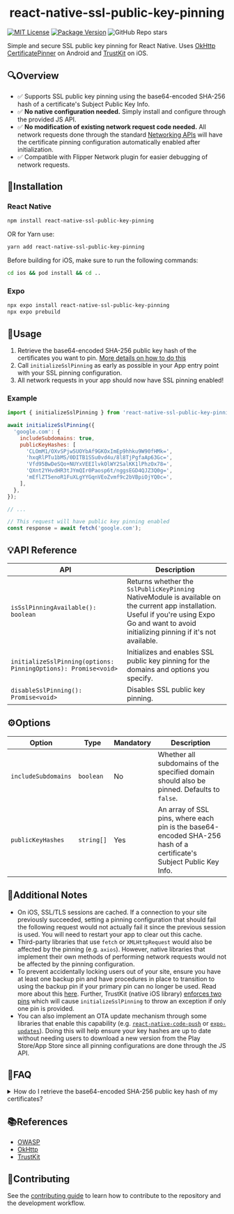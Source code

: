 <h1 align="center">react-native-ssl-public-key-pinning</h1>

[![MIT License](https://img.shields.io/github/license/frw/react-native-ssl-public-key-pinning)](LICENSE)
[![Package Version](https://img.shields.io/npm/v/react-native-ssl-public-key-pinning)](https://www.npmjs.com/package/react-native-ssl-public-key-pinning)
![GitHub Repo stars](https://img.shields.io/github/stars/frw/react-native-ssl-public-key-pinning?style=social)

Simple and secure SSL public key pinning for React Native. Uses [OkHttp CertificatePinner](https://square.github.io/okhttp/4.x/okhttp/okhttp3/-certificate-pinner/) on Android and [TrustKit](https://github.com/datatheorem/TrustKit) on iOS.

## 🔍Overview

- ✅ Supports SSL public key pinning using the base64-encoded SHA-256 hash of a certificate's Subject Public Key Info.
- ✅ **No native configuration needed.** Simply install and configure through the provided JS API.
- ✅ **No modification of existing network request code needed.** All network requests done through the standard [Networking APIs](https://reactnative.dev/docs/network) will have the certificate pinning configuration automatically enabled after initialization.
- ✅ Compatible with Flipper Network plugin for easier debugging of network requests.

## 🧰Installation

### React Native
```sh
npm install react-native-ssl-public-key-pinning
```
OR for Yarn use:
```sh
yarn add react-native-ssl-public-key-pinning
```
Before building for iOS, make sure to run the following commands:
```sh
cd ios && pod install && cd ..
```

### Expo
```sh
npx expo install react-native-ssl-public-key-pinning
npx expo prebuild
```

## 🚀Usage

1. Retrieve the base64-encoded SHA-256 public key hash of the certificates you want to pin. [More details on how to do this](#public-key-hash)
2. Call `initializeSslPinning` as early as possible in your App entry point with your SSL pinning configuration.
3. All network requests in your app should now have SSL pinning enabled!

### Example

```js
import { initializeSslPinning } from 'react-native-ssl-public-key-pinning';

await initializeSslPinning({
  'google.com': {
    includeSubdomains: true,
    publicKeyHashes: [
      'CLOmM1/OXvSPjw5UOYbAf9GKOxImEp9hhku9W90fHMk=',
      'hxqRlPTu1bMS/0DITB1SSu0vd4u/8l8TjPgfaAp63Gc=',
      'Vfd95BwDeSQo+NUYxVEEIlvkOlWY2SalKK1lPhzOx78=',
      'QXnt2YHvdHR3tJYmQIr0Paosp6t/nggsEGD4QJZ3Q0g=',
      'mEflZT5enoR1FuXLgYYGqnVEoZvmf9c2bVBpiOjYQ0c=',
    ],
  },
});

// ...

// This request will have public key pinning enabled
const response = await fetch('google.com');
```

## 💡API Reference
|API|Description|
|--|--|
|`isSslPinningAvailable(): boolean`|Returns whether the `SslPublicKeyPinning` NativeModule is available on the current app installation. Useful if you're using Expo Go and want to avoid initializing pinning if it's not available.|
|`initializeSslPinning(options: PinningOptions): Promise<void>`|Initializes and enables SSL public key pinning for the domains and options you specify.|
|`disableSslPinning(): Promise<void>`|Disables SSL public key pinning.|

## ⚙️Options

|Option|Type|Mandatory|Description|
|--|--|--|--|
|`includeSubdomains`|`boolean`|No|Whether all subdomains of the specified domain should also be pinned. Defaults to `false`.|
|`publicKeyHashes`|`string[]`|Yes|An array of SSL pins, where each pin is the base64-encoded SHA-256 hash of a certificate's Subject Public Key Info.|

## 📝Additional Notes

- On iOS, SSL/TLS sessions are cached. If a connection to your site previously succeeded, setting a pinning configuration that should fail the following request would not actually fail it since the previous session is used. You will need to restart your app to clear out this cache.
- Third-party libraries that use `fetch` or `XMLHttpRequest` would also be affected by the pinning (e.g. `axios`). However, native libraries that implement their own methods of performing network requests would not be affected by the pinning configuration.
- To prevent accidentally locking users out of your site, ensure you have at least one backup pin and have procedures in place to transition to using the backup pin if your primary pin can no longer be used. Read more about this [here](https://github.com/datatheorem/TrustKit/blob/master/docs/getting-started.md#always-provide-at-least-one-backup-pin). Further, TrustKit (native iOS library) [enforces two pins](https://github.com/datatheorem/TrustKit/commit/7a8b422216e29df400603fb969ab24af17c6856a) which will cause `initializeSslPinning` to throw an exception if only one pin is provided. 
- You can also implement an OTA update mechanism through some libraries that enable this capability (e.g. [`react-native-code-push`](https://github.com/microsoft/react-native-code-push) or [`expo-updates`](https://docs.expo.dev/versions/latest/sdk/updates/)). Doing this will help ensure your key hashes are up to date without needing users to download a new version from the Play Store/App Store since all pinning configurations are done through the JS API.


## 🤔FAQ

<details id="public-key-hash">
  <summary>How do I retrieve the base64-encoded SHA-256 public key hash of my certificates?</summary>

  ### OpenSSL CLI
  
  #### Server
  
  Run the following command, replacing `<hostname>` with your server's hostname.
  
  ```sh
  openssl s_client -servername <hostname> -connect <hostname>:443 | openssl x509 -pubkey -noout | openssl rsa -pubin -outform der | openssl dgst -sha256 -binary | openssl enc -base64
  ```
  
  #### Certificate file
  
  ```sh
  openssl x509 -in certificate.crt -pubkey -noout | openssl pkey -pubin -outform der | openssl dgst -sha256 -binary | openssl enc -base64
  ```
  
  ### SSL Labs
  
  If your site is accessible publicly, you can use https://www.ssllabs.com/ssltest/index.html to retrieve the public key hash of your certificates.
  
  ![ssllabs](https://user-images.githubusercontent.com/1888212/224491992-f315c9b0-1cd5-4ad1-a02a-b32a9fc52493.jpg)
  
</details>

## 📚References

- [OWASP](https://owasp.org/www-community/controls/Certificate_and_Public_Key_Pinning)
- [OkHttp](https://square.github.io/okhttp/4.x/okhttp/okhttp3/-certificate-pinner/)
- [TrustKit](https://github.com/datatheorem/TrustKit/blob/master/docs/getting-started.md)

## 🤝Contributing

See the [contributing guide](CONTRIBUTING.md) to learn how to contribute to the repository and the development workflow.

